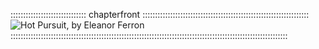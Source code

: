 :::::::::::::::::::::::::::::: chapterfront ::::::::::::::::::::::::::::::::::::::::::::::::::::::::::::::::::
![Hot Pursuit, by Eleanor Ferron](assets/Scenes/pursuit.jpg "Hot Pursuit, by Eleanor Ferron")
::::::::::::::::::::::::::::::::::::::::::::::::::::::::::::::::::::::::::::::::::::::::::::::::::::::::::::::

